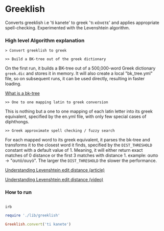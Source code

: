 # Greeklish

Converts greeklish i.e 'ti kanete' to greek 'τι κάνετε' and applies appropriate spell-checking.
Experimented with the Levenshtein algorithm.


### **High level Algorithm explanation**

`> Convert greeklish to greek`

`>> Build a BK-tree out of the greek dictionary`

On the first run, it builds a BK-tree out of a 500,000-word Greek dictionary `greek.dic` and stores it in memory. It will also create a local "bk_tree.yml" file, so on subsequent runs, it can be used directly, resulting in faster loading.

[What is a bk-tree](https://www.youtube.com/watch?v=oIsPB2pqq_8)

`>> One to one mapping latin to greek conversion`

This is nothing but a one to one mapping of each latin letter into its greek equivalent, specified by the en.yml file, with only few special cases of diphthongs.

`>> Greek approximate spell checking / fuzzy search`

For each mapped word to its greek equivalent, it parses the bk-tree and transforms it to the closest word it finds, specified by the `DIST_THRESHOLD` constant with a default value of 1. Meaning, it will either return exact matches of 0 distance or the first 3 matches with distance 1. example: αυπο -> "αυτό/αυγό". The larger the `DIST_THRESHOLD` the slower the performance.

[Understanding Levenshtein edit distance (article)](https://medium.com/@ethannam/understanding-the-levenshtein-distance-equation-for-beginners-c4285a5604f0)

[Understanding Levenshtein edit distance (video)](https://www.youtube.com/watch?v=b6AGUjqIPsA)


### How to run

```ruby

irb

require './lib/greeklish'

Greeklish.convert('ti kanete')

```
